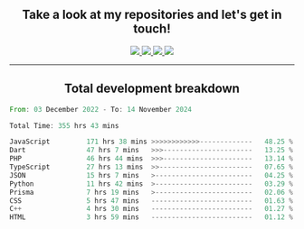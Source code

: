 <h2 align="center">
  Take a look at my repositories and let's get in touch!
</h2>
<p align="center">
  <a href="https://www.instagram.com/rayhanarkan?igsh=MXM3dHhmMTZ3ZWVsaA==">
    <img src="https://img.icons8.com/material-outlined/30/689d6a/instagram.png"/>
  </a>
  <a href="https://www.linkedin.com/in/rayhanarkan/">
    <img src="https://img.icons8.com/material-outlined/30/689d6a/linkedin.png"/>
  </a>
  <a href="">
    <img src="https://img.icons8.com/material-outlined/30/689d6a/geography.png"/>
  </a>
  <a href="mailto:rayhanarkan30@gmail.com">
    <img src="https://img.icons8.com/material-outlined/30/689d6a/email.png"/>
  </a>
</p>

---

<h2 align="center">Total development breakdown</h2>

<p align="center">
<!--START_SECTION:waka-->

```rust
From: 03 December 2022 - To: 14 November 2024

Total Time: 355 hrs 43 mins

JavaScript         171 hrs 38 mins >>>>>>>>>>>>-------------   48.25 %
Dart               47 hrs 7 mins   >>>----------------------   13.25 %
PHP                46 hrs 44 mins  >>>----------------------   13.14 %
TypeScript         27 hrs 13 mins  >>-----------------------   07.65 %
JSON               15 hrs 7 mins   >------------------------   04.25 %
Python             11 hrs 42 mins  >------------------------   03.29 %
Prisma             7 hrs 19 mins   >------------------------   02.06 %
CSS                5 hrs 47 mins   -------------------------   01.63 %
C++                4 hrs 30 mins   -------------------------   01.27 %
HTML               3 hrs 59 mins   -------------------------   01.12 %
```

<!--END_SECTION:waka-->
</p>
